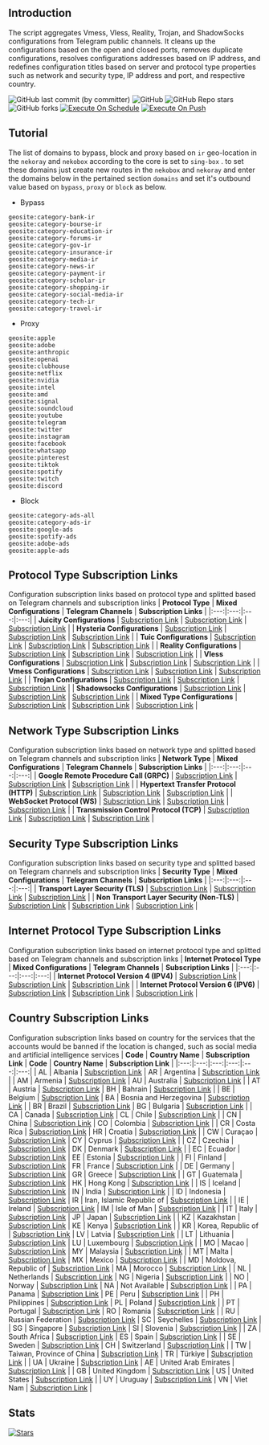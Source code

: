 ## Introduction
The script aggregates Vmess, Vless, Reality, Trojan, and ShadowSocks configurations from Telegram public channels. It cleans up the configurations based on the open and closed ports, removes duplicate configurations, resolves configurations addresses based on IP address, and redefines configuration titles based on server and protocol type properties such as network and security type, IP address and port, and respective country.

![GitHub last commit (by committer)](https://img.shields.io/github/last-commit/soroushmirzaei/telegram-configs-collector?label=Last%20Commit&color=%2338914b)
![GitHub](https://img.shields.io/github/license/soroushmirzaei/telegram-configs-collector?label=License&color=yellow)
![GitHub Repo stars](https://img.shields.io/github/stars/soroushmirzaei/telegram-configs-collector?label=Stars&color=red&style=flat)
![GitHub forks](https://img.shields.io/github/forks/soroushmirzaei/telegram-configs-collector?label=Forks&color=blue&style=flat)
[![Execute On Schedule](https://github.com/soroushmirzaei/telegram-configs-collector/actions/workflows/schedule.yml/badge.svg)](https://github.com/soroushmirzaei/telegram-configs-collector/actions/workflows/schedule.yml)
[![Execute On Push](https://github.com/soroushmirzaei/telegram-configs-collector/actions/workflows/push.yml/badge.svg)](https://github.com/soroushmirzaei/telegram-configs-collector/actions/workflows/push.yml)

## Tutorial
The list of domains to bypass, block and proxy based on `ir` geo-location in the `nekoray` and `nekobox` according to the core is set to `sing-box` . to set these domains just create new routes in the `nekobox` and `nekoray` and enter the domains below in the pertained section `domains` and set it's outbound value based on `bypass`, `proxy` or `block` as below.

- Bypass
```
geosite:category-bank-ir
geosite:category-bourse-ir
geosite:category-education-ir
geosite:category-forums-ir
geosite:category-gov-ir
geosite:category-insurance-ir
geosite:category-media-ir
geosite:category-news-ir
geosite:category-payment-ir
geosite:category-scholar-ir
geosite:category-shopping-ir
geosite:category-social-media-ir
geosite:category-tech-ir
geosite:category-travel-ir
```

- Proxy
```
geosite:apple
geosite:adobe
geosite:anthropic
geosite:openai
geosite:clubhouse
geosite:netflix
geosite:nvidia
geosite:intel
geosite:amd
geosite:signal
geosite:soundcloud
geosite:youtube
geosite:telegram
geosite:twitter
geosite:instagram
geosite:facebook
geosite:whatsapp
geosite:pinterest
geosite:tiktok
geosite:spotify
geosite:twitch
geosite:discord
```

- Block
```
geosite:category-ads-all
geosite:category-ads-ir
geosite:google-ads
geosite:spotify-ads
geosite:adobe-ads
geosite:apple-ads
```

## Protocol Type Subscription Links
Configuration subscription links based on protocol type and splitted based on Telegram channels and subscription links
| **Protocol Type** | **Mixed Configurations** | **Telegram Channels** | **Subscription Links** |
|:---:|:---:|:---:|:---:|
| **Juicity Configurations** | [Subscription Link](https://raw.githubusercontent.com/soroushmirzaei/telegram-configs-collector/main/protocols/juicity) | [Subscription Link](https://raw.githubusercontent.com/soroushmirzaei/telegram-configs-collector/main/channels/protocols/juicity) | [Subscription Link](https://raw.githubusercontent.com/soroushmirzaei/telegram-configs-collector/main/subscribe/protocols/juicity) |
| **Hysteria Configurations** | [Subscription Link](https://raw.githubusercontent.com/soroushmirzaei/telegram-configs-collector/main/protocols/hysteria) | [Subscription Link](https://raw.githubusercontent.com/soroushmirzaei/telegram-configs-collector/main/channels/protocols/hysteria) | [Subscription Link](https://raw.githubusercontent.com/soroushmirzaei/telegram-configs-collector/main/subscribe/protocols/hysteria) |
| **Tuic Configurations** | [Subscription Link](https://raw.githubusercontent.com/soroushmirzaei/telegram-configs-collector/main/protocols/tuic) | [Subscription Link](https://raw.githubusercontent.com/soroushmirzaei/telegram-configs-collector/main/channels/protocols/tuic) | [Subscription Link](https://raw.githubusercontent.com/soroushmirzaei/telegram-configs-collector/main/subscribe/protocols/tuic) |
| **Reality Configurations** | [Subscription Link](https://raw.githubusercontent.com/soroushmirzaei/telegram-configs-collector/main/protocols/reality) | [Subscription Link](https://raw.githubusercontent.com/soroushmirzaei/telegram-configs-collector/main/channels/protocols/reality) | [Subscription Link](https://raw.githubusercontent.com/soroushmirzaei/telegram-configs-collector/main/subscribe/protocols/reality) |
| **Vless Configurations** | [Subscription Link](https://raw.githubusercontent.com/soroushmirzaei/telegram-configs-collector/main/protocols/vless) | [Subscription Link](https://raw.githubusercontent.com/soroushmirzaei/telegram-configs-collector/main/channels/protocols/vless) | [Subscription Link](https://raw.githubusercontent.com/soroushmirzaei/telegram-configs-collector/main/subscribe/protocols/vless) |
| **Vmess Configurations** | [Subscription Link](https://raw.githubusercontent.com/soroushmirzaei/telegram-configs-collector/main/protocols/vmess) | [Subscription Link](https://raw.githubusercontent.com/soroushmirzaei/telegram-configs-collector/main/channels/protocols/vmess) | [Subscription Link](https://raw.githubusercontent.com/soroushmirzaei/telegram-configs-collector/main/subscribe/protocols/vmess) |
| **Trojan Configurations** | [Subscription Link](https://raw.githubusercontent.com/soroushmirzaei/telegram-configs-collector/main/protocols/trojan) | [Subscription Link](https://raw.githubusercontent.com/soroushmirzaei/telegram-configs-collector/main/channels/protocols/trojan) | [Subscription Link](https://raw.githubusercontent.com/soroushmirzaei/telegram-configs-collector/main/subscribe/protocols/trojan) |
| **Shadowsocks Configurations** | [Subscription Link](https://raw.githubusercontent.com/soroushmirzaei/telegram-configs-collector/main/protocols/shadowsocks) | [Subscription Link](https://raw.githubusercontent.com/soroushmirzaei/telegram-configs-collector/main/channels/protocols/shadowsocks) | [Subscription Link](https://raw.githubusercontent.com/soroushmirzaei/telegram-configs-collector/main/subscribe/protocols/shadowsocks) |
| **Mixed Type Configurations** | [Subscription Link](https://raw.githubusercontent.com/soroushmirzaei/telegram-configs-collector/main/splitted/mixed) | [Subscription Link](https://raw.githubusercontent.com/soroushmirzaei/telegram-configs-collector/main/splitted/channels) | [Subscription Link](https://raw.githubusercontent.com/soroushmirzaei/telegram-configs-collector/main/splitted/subscribe) |

## Network Type Subscription Links
Configuration subscription links based on network type and splitted based on Telegram channels and subscription links
| **Network Type** | **Mixed Configurations** | **Telegram Channels** | **Subscription Links** |
|:---:|:---:|:---:|:---:|
| **Google Remote Procedure Call (GRPC)** | [Subscription Link](https://raw.githubusercontent.com/soroushmirzaei/telegram-configs-collector/main/networks/grpc) | [Subscription Link](https://raw.githubusercontent.com/soroushmirzaei/telegram-configs-collector/main/channels/networks/grpc) | [Subscription Link](https://raw.githubusercontent.com/soroushmirzaei/telegram-configs-collector/main/subscribe/networks/grpc) |
| **Hypertext Transfer Protocol (HTTP)** | [Subscription Link](https://raw.githubusercontent.com/soroushmirzaei/telegram-configs-collector/main/networks/http) | [Subscription Link](https://raw.githubusercontent.com/soroushmirzaei/telegram-configs-collector/main/channels/networks/http) | [Subscription Link](https://raw.githubusercontent.com/soroushmirzaei/telegram-configs-collector/main/subscribe/networks/http) |
| **WebSocket Protocol (WS)** | [Subscription Link](https://raw.githubusercontent.com/soroushmirzaei/telegram-configs-collector/main/networks/ws) | [Subscription Link](https://raw.githubusercontent.com/soroushmirzaei/telegram-configs-collector/main/channels/networks/ws) | [Subscription Link](https://raw.githubusercontent.com/soroushmirzaei/telegram-configs-collector/main/subscribe/networks/ws) |
 | **Transmission Control Protocol (TCP)** | [Subscription Link](https://raw.githubusercontent.com/soroushmirzaei/telegram-configs-collector/main/networks/tcp) | [Subscription Link](https://raw.githubusercontent.com/soroushmirzaei/telegram-configs-collector/main/channels/networks/tcp) | [Subscription Link](https://raw.githubusercontent.com/soroushmirzaei/telegram-configs-collector/main/subscribe/networks/tcp) |

## Security Type Subscription Links
Configuration subscription links based on security type and splitted based on Telegram channels and subscription links
| **Security Type** | **Mixed Configurations** | **Telegram Channels** | **Subscription Links** |
|:---:|:---:|:---:|:---:|
| **Transport Layer Security (TLS)** | [Subscription Link](https://raw.githubusercontent.com/soroushmirzaei/telegram-configs-collector/main/security/tls) | [Subscription Link](https://raw.githubusercontent.com/soroushmirzaei/telegram-configs-collector/main/channels/security/tls) | [Subscription Link](https://raw.githubusercontent.com/soroushmirzaei/telegram-configs-collector/main/subscribe/security/tls) |
| **Non Transport Layer Security (Non-TLS)** | [Subscription Link](https://raw.githubusercontent.com/soroushmirzaei/telegram-configs-collector/main/security/non-tls) | [Subscription Link](https://raw.githubusercontent.com/soroushmirzaei/telegram-configs-collector/main/channels/security/non-tls) | [Subscription Link](https://raw.githubusercontent.com/soroushmirzaei/telegram-configs-collector/main/subscribe/security/non-tls) |

## Internet Protocol Type Subscription Links
Configuration subscription links based on internet protocol type and splitted based on Telegram channels and subscription links
| **Internet Protocol Type** | **Mixed Configurations** | **Telegram Channels** | **Subscription Links** |
|:---:|:---:|:---:|:---:|
| **Internet Protocol Version 4 (IPV4)** | [Subscription Link](https://raw.githubusercontent.com/soroushmirzaei/telegram-configs-collector/main/layers/ipv4) | [Subscription Link](https://raw.githubusercontent.com/soroushmirzaei/telegram-configs-collector/main/channels/layers/ipv4) | [Subscription Link](https://raw.githubusercontent.com/soroushmirzaei/telegram-configs-collector/main/subscribe/layers/ipv4) |
| **Internet Protocol Version 6 (IPV6)** | [Subscription Link](https://raw.githubusercontent.com/soroushmirzaei/telegram-configs-collector/main/layers/ipv6) | [Subscription Link](https://raw.githubusercontent.com/soroushmirzaei/telegram-configs-collector/main/channels/layers/ipv6) | [Subscription Link](https://raw.githubusercontent.com/soroushmirzaei/telegram-configs-collector/main/subscribe/layers/ipv6) |

## Country Subscription Links
Configuration subscription links based on country for the services that the accounts would be banned  if the location is changed, such as social media and artificial intelligence services
| **Code** | **Country Name** | **Subscription Link** | **Code** | **Country Name** | **Subscription Link** |
|:---:|:---:|:---:|:---:|:---:|:---:|
| AL | Albania | [Subscription Link](https://raw.githubusercontent.com/soroushmirzaei/telegram-configs-collector/main/countries/al/mixed) | AR | Argentina | [Subscription Link](https://raw.githubusercontent.com/soroushmirzaei/telegram-configs-collector/main/countries/ar/mixed) |
| AM | Armenia | [Subscription Link](https://raw.githubusercontent.com/soroushmirzaei/telegram-configs-collector/main/countries/am/mixed) | AU | Australia | [Subscription Link](https://raw.githubusercontent.com/soroushmirzaei/telegram-configs-collector/main/countries/au/mixed) |
| AT | Austria | [Subscription Link](https://raw.githubusercontent.com/soroushmirzaei/telegram-configs-collector/main/countries/at/mixed) | BH | Bahrain | [Subscription Link](https://raw.githubusercontent.com/soroushmirzaei/telegram-configs-collector/main/countries/bh/mixed) |
| BE | Belgium | [Subscription Link](https://raw.githubusercontent.com/soroushmirzaei/telegram-configs-collector/main/countries/be/mixed) | BA | Bosnia and Herzegovina | [Subscription Link](https://raw.githubusercontent.com/soroushmirzaei/telegram-configs-collector/main/countries/ba/mixed) |
| BR | Brazil | [Subscription Link](https://raw.githubusercontent.com/soroushmirzaei/telegram-configs-collector/main/countries/br/mixed) | BG | Bulgaria | [Subscription Link](https://raw.githubusercontent.com/soroushmirzaei/telegram-configs-collector/main/countries/bg/mixed) |
| CA | Canada | [Subscription Link](https://raw.githubusercontent.com/soroushmirzaei/telegram-configs-collector/main/countries/ca/mixed) | CL | Chile | [Subscription Link](https://raw.githubusercontent.com/soroushmirzaei/telegram-configs-collector/main/countries/cl/mixed) |
| CN | China | [Subscription Link](https://raw.githubusercontent.com/soroushmirzaei/telegram-configs-collector/main/countries/cn/mixed) | CO | Colombia | [Subscription Link](https://raw.githubusercontent.com/soroushmirzaei/telegram-configs-collector/main/countries/co/mixed) |
| CR | Costa Rica | [Subscription Link](https://raw.githubusercontent.com/soroushmirzaei/telegram-configs-collector/main/countries/cr/mixed) | HR | Croatia | [Subscription Link](https://raw.githubusercontent.com/soroushmirzaei/telegram-configs-collector/main/countries/hr/mixed) |
| CW | Curaçao | [Subscription Link](https://raw.githubusercontent.com/soroushmirzaei/telegram-configs-collector/main/countries/cw/mixed) | CY | Cyprus | [Subscription Link](https://raw.githubusercontent.com/soroushmirzaei/telegram-configs-collector/main/countries/cy/mixed) |
| CZ | Czechia | [Subscription Link](https://raw.githubusercontent.com/soroushmirzaei/telegram-configs-collector/main/countries/cz/mixed) | DK | Denmark | [Subscription Link](https://raw.githubusercontent.com/soroushmirzaei/telegram-configs-collector/main/countries/dk/mixed) |
| EC | Ecuador | [Subscription Link](https://raw.githubusercontent.com/soroushmirzaei/telegram-configs-collector/main/countries/ec/mixed) | EE | Estonia | [Subscription Link](https://raw.githubusercontent.com/soroushmirzaei/telegram-configs-collector/main/countries/ee/mixed) |
| FI | Finland | [Subscription Link](https://raw.githubusercontent.com/soroushmirzaei/telegram-configs-collector/main/countries/fi/mixed) | FR | France | [Subscription Link](https://raw.githubusercontent.com/soroushmirzaei/telegram-configs-collector/main/countries/fr/mixed) |
| DE | Germany | [Subscription Link](https://raw.githubusercontent.com/soroushmirzaei/telegram-configs-collector/main/countries/de/mixed) | GR | Greece | [Subscription Link](https://raw.githubusercontent.com/soroushmirzaei/telegram-configs-collector/main/countries/gr/mixed) |
| GT | Guatemala | [Subscription Link](https://raw.githubusercontent.com/soroushmirzaei/telegram-configs-collector/main/countries/gt/mixed) | HK | Hong Kong | [Subscription Link](https://raw.githubusercontent.com/soroushmirzaei/telegram-configs-collector/main/countries/hk/mixed) |
| IS | Iceland | [Subscription Link](https://raw.githubusercontent.com/soroushmirzaei/telegram-configs-collector/main/countries/is/mixed) | IN | India | [Subscription Link](https://raw.githubusercontent.com/soroushmirzaei/telegram-configs-collector/main/countries/in/mixed) |
| ID | Indonesia | [Subscription Link](https://raw.githubusercontent.com/soroushmirzaei/telegram-configs-collector/main/countries/id/mixed) | IR | Iran, Islamic Republic of | [Subscription Link](https://raw.githubusercontent.com/soroushmirzaei/telegram-configs-collector/main/countries/ir/mixed) |
| IE | Ireland | [Subscription Link](https://raw.githubusercontent.com/soroushmirzaei/telegram-configs-collector/main/countries/ie/mixed) | IM | Isle of Man | [Subscription Link](https://raw.githubusercontent.com/soroushmirzaei/telegram-configs-collector/main/countries/im/mixed) |
| IT | Italy | [Subscription Link](https://raw.githubusercontent.com/soroushmirzaei/telegram-configs-collector/main/countries/it/mixed) | JP | Japan | [Subscription Link](https://raw.githubusercontent.com/soroushmirzaei/telegram-configs-collector/main/countries/jp/mixed) |
| KZ | Kazakhstan | [Subscription Link](https://raw.githubusercontent.com/soroushmirzaei/telegram-configs-collector/main/countries/kz/mixed) | KE | Kenya | [Subscription Link](https://raw.githubusercontent.com/soroushmirzaei/telegram-configs-collector/main/countries/ke/mixed) |
| KR | Korea, Republic of | [Subscription Link](https://raw.githubusercontent.com/soroushmirzaei/telegram-configs-collector/main/countries/kr/mixed) | LV | Latvia | [Subscription Link](https://raw.githubusercontent.com/soroushmirzaei/telegram-configs-collector/main/countries/lv/mixed) |
| LT | Lithuania | [Subscription Link](https://raw.githubusercontent.com/soroushmirzaei/telegram-configs-collector/main/countries/lt/mixed) | LU | Luxembourg | [Subscription Link](https://raw.githubusercontent.com/soroushmirzaei/telegram-configs-collector/main/countries/lu/mixed) |
| MO | Macao | [Subscription Link](https://raw.githubusercontent.com/soroushmirzaei/telegram-configs-collector/main/countries/mo/mixed) | MY | Malaysia | [Subscription Link](https://raw.githubusercontent.com/soroushmirzaei/telegram-configs-collector/main/countries/my/mixed) |
| MT | Malta | [Subscription Link](https://raw.githubusercontent.com/soroushmirzaei/telegram-configs-collector/main/countries/mt/mixed) | MX | Mexico | [Subscription Link](https://raw.githubusercontent.com/soroushmirzaei/telegram-configs-collector/main/countries/mx/mixed) |
| MD | Moldova, Republic of | [Subscription Link](https://raw.githubusercontent.com/soroushmirzaei/telegram-configs-collector/main/countries/md/mixed) | MA | Morocco | [Subscription Link](https://raw.githubusercontent.com/soroushmirzaei/telegram-configs-collector/main/countries/ma/mixed) |
| NL | Netherlands | [Subscription Link](https://raw.githubusercontent.com/soroushmirzaei/telegram-configs-collector/main/countries/nl/mixed) | NG | Nigeria | [Subscription Link](https://raw.githubusercontent.com/soroushmirzaei/telegram-configs-collector/main/countries/ng/mixed) |
| NO | Norway | [Subscription Link](https://raw.githubusercontent.com/soroushmirzaei/telegram-configs-collector/main/countries/no/mixed) | NA | Not Available | [Subscription Link](https://raw.githubusercontent.com/soroushmirzaei/telegram-configs-collector/main/countries/na/mixed) |
| PA | Panama | [Subscription Link](https://raw.githubusercontent.com/soroushmirzaei/telegram-configs-collector/main/countries/pa/mixed) | PE | Peru | [Subscription Link](https://raw.githubusercontent.com/soroushmirzaei/telegram-configs-collector/main/countries/pe/mixed) |
| PH | Philippines | [Subscription Link](https://raw.githubusercontent.com/soroushmirzaei/telegram-configs-collector/main/countries/ph/mixed) | PL | Poland | [Subscription Link](https://raw.githubusercontent.com/soroushmirzaei/telegram-configs-collector/main/countries/pl/mixed) |
| PT | Portugal | [Subscription Link](https://raw.githubusercontent.com/soroushmirzaei/telegram-configs-collector/main/countries/pt/mixed) | RO | Romania | [Subscription Link](https://raw.githubusercontent.com/soroushmirzaei/telegram-configs-collector/main/countries/ro/mixed) |
| RU | Russian Federation | [Subscription Link](https://raw.githubusercontent.com/soroushmirzaei/telegram-configs-collector/main/countries/ru/mixed) | SC | Seychelles | [Subscription Link](https://raw.githubusercontent.com/soroushmirzaei/telegram-configs-collector/main/countries/sc/mixed) |
| SG | Singapore | [Subscription Link](https://raw.githubusercontent.com/soroushmirzaei/telegram-configs-collector/main/countries/sg/mixed) | SI | Slovenia | [Subscription Link](https://raw.githubusercontent.com/soroushmirzaei/telegram-configs-collector/main/countries/si/mixed) |
| ZA | South Africa | [Subscription Link](https://raw.githubusercontent.com/soroushmirzaei/telegram-configs-collector/main/countries/za/mixed) | ES | Spain | [Subscription Link](https://raw.githubusercontent.com/soroushmirzaei/telegram-configs-collector/main/countries/es/mixed) |
| SE | Sweden | [Subscription Link](https://raw.githubusercontent.com/soroushmirzaei/telegram-configs-collector/main/countries/se/mixed) | CH | Switzerland | [Subscription Link](https://raw.githubusercontent.com/soroushmirzaei/telegram-configs-collector/main/countries/ch/mixed) |
| TW | Taiwan, Province of China | [Subscription Link](https://raw.githubusercontent.com/soroushmirzaei/telegram-configs-collector/main/countries/tw/mixed) | TR | Türkiye | [Subscription Link](https://raw.githubusercontent.com/soroushmirzaei/telegram-configs-collector/main/countries/tr/mixed) |
| UA | Ukraine | [Subscription Link](https://raw.githubusercontent.com/soroushmirzaei/telegram-configs-collector/main/countries/ua/mixed) | AE | United Arab Emirates | [Subscription Link](https://raw.githubusercontent.com/soroushmirzaei/telegram-configs-collector/main/countries/ae/mixed) |
| GB | United Kingdom | [Subscription Link](https://raw.githubusercontent.com/soroushmirzaei/telegram-configs-collector/main/countries/gb/mixed) | US | United States | [Subscription Link](https://raw.githubusercontent.com/soroushmirzaei/telegram-configs-collector/main/countries/us/mixed) |
| UY | Uruguay | [Subscription Link](https://raw.githubusercontent.com/soroushmirzaei/telegram-configs-collector/main/countries/uy/mixed) | VN | Viet Nam | [Subscription Link](https://raw.githubusercontent.com/soroushmirzaei/telegram-configs-collector/main/countries/vn/mixed) |
## Stats
[![Stars](https://starchart.cc/soroushmirzaei/telegram-configs-collector.svg?variant=adaptive)](https://starchart.cc/soroushmirzaei/telegram-configs-collector)